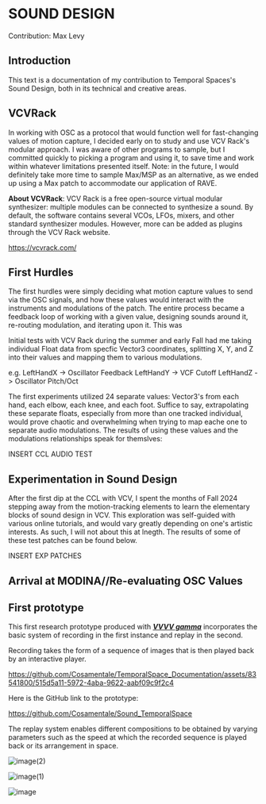 # SOUND DESIGN

Contribution: Max Levy

## Introduction

This text is a documentation of my contribution to Temporal Spaces's Sound Design, both in its technical and creative areas. 

## VCVRack

In working with OSC as a protocol that would function well for fast-changing values of motion capture, I decided early on to study and use VCV Rack's modular approach. I was aware of other programs to sample, but I committed quickly to picking a program and using it, to save time and work within whatever limitations presented itself. Note: in the future, I would definitely take more time to sample Max/MSP as an alternative, as we ended up using a Max patch to accommodate our application of RAVE.

**About VCVRack**: VCV Rack is a free open-source virtual modular synthesizer: multiple modules can be connected to synthesize a sound. By default, the software contains several VCOs, LFOs, mixers, and other standard synthesizer modules. However, more can be added as plugins through the VCV Rack website.

https://vcvrack.com/

## First Hurdles

The first hurdles were simply deciding what motion capture values to send via the OSC signals, and how these values would interact with the instruments and modulations of the patch. The entire process became a feedback loop of working with a given value, designing sounds around it, re-routing modulation, and iterating upon it. This was 

Initial tests with VCV Rack during the summer and early Fall had me taking individual Float data from specfic Vector3 coordinates, splitting X, Y, and Z into their values and mapping them to various modulations.

e.g. 
LeftHandX -> Oscillator Feedback
LeftHandY -> VCF Cutoff
LeftHandZ -> Oscillator Pitch/Oct

The first experiments utilized 24 separate values: Vector3's from each hand, each elbow, each knee, and each foot. Suffice to say, extrapolating these separate floats, especially from more than one tracked individual, would prove chaotic and overwhelming when trying to map eache one to separate audio modulations. The results of using these values and the modulations relationships speak for themslves:

INSERT CCL AUDIO TEST

## Experimentation in Sound Design

After the first dip at the CCL with VCV, I spent the months of Fall 2024 stepping away from the motion-tracking elements to learn the elementary blocks of sound design in VCV. This exploration was self-guided with various online tutorials, and would vary greatly depending on one's artistic interests. As such, I will not about this at lnegth. The results of some of these test patches can be found below.

INSERT EXP PATCHES

## Arrival at MODINA//Re-evaluating OSC Values


## First prototype

This first research prototype produced with ***[VVVV gamma](https://visualprogramming.net/)*** incorporates the basic system of recording in the first instance and replay in the second.

Recording takes the form of a sequence of images that is then played back by an interactive player.

https://github.com/Cosamentale/TemporalSpace_Documentation/assets/83541800/515d5a11-5972-4aba-9622-aabf09c9f2c4

Here is the GitHub link to the prototype:

<https://github.com/Cosamentale/Sound_TemporalSpace>

The replay system enables different compositions to be obtained by varying parameters such as the speed at which the recorded sequence is played back or its arrangement in space.

![image(2)](https://github.com/Cosamentale/TemporalSpace_Documentation/assets/83541800/ea428693-795a-49f4-a613-d9bca0571739)

![image(1)](https://github.com/Cosamentale/TemporalSpace_Documentation/assets/83541800/9097ae75-b692-461a-854e-ce97a40fdbd2)

![image](https://github.com/Cosamentale/TemporalSpace_Documentation/assets/83541800/79890c57-2618-49ce-a416-d37f5df5158a)

